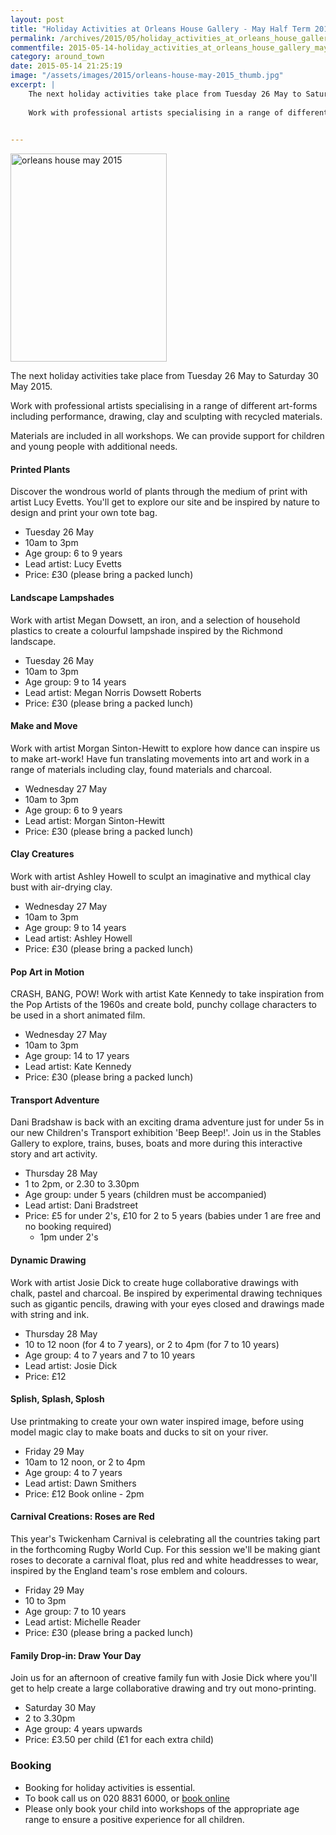 ```yaml
---
layout: post
title: "Holiday Activities at Orleans House Gallery - May Half Term 2015"
permalink: /archives/2015/05/holiday_activities_at_orleans_house_gallery_may_ha.html
commentfile: 2015-05-14-holiday_activities_at_orleans_house_gallery_may_ha
category: around_town
date: 2015-05-14 21:25:19
image: "/assets/images/2015/orleans-house-may-2015_thumb.jpg"
excerpt: |
    The next holiday activities take place from Tuesday 26 May to Saturday 30 May 2015.
    
    Work with professional artists specialising in a range of different art-forms including performance, drawing, clay and sculpting with recycled materials.
    

---
```


<a href="/assets/images/2015/orleans-house-may-2015.jpg" title="See larger version of - orleans house may 2015"><img src="/assets/images/2015/orleans-house-may-2015_thumb.jpg" width="250" height="333" alt="orleans house may 2015" class="photo right" /></a>

The next holiday activities take place from Tuesday 26 May to Saturday 30 May 2015.

Work with professional artists specialising in a range of different art-forms including performance, drawing, clay and sculpting with recycled materials.

Materials are included in all workshops. We can provide support for children and young people with additional needs.

#### Printed Plants

Discover the wondrous world of plants through the medium of print with artist Lucy Evetts. You'll get to explore our site and be inspired by nature to design and print your own tote bag.

-   Tuesday 26 May
-   10am to 3pm
-   Age group: 6 to 9 years
-   Lead artist: Lucy Evetts
-   Price: £30 (please bring a packed lunch)

#### Landscape Lampshades

Work with artist Megan Dowsett, an iron, and a selection of household plastics to create a colourful lampshade inspired by the Richmond landscape.

-   Tuesday 26 May
-   10am to 3pm
-   Age group: 9 to 14 years
-   Lead artist: Megan Norris Dowsett Roberts
-   Price: £30 (please bring a packed lunch)

#### Make and Move

Work with artist Morgan Sinton-Hewitt to explore how dance can inspire us to make art-work! Have fun translating movements into art and work in a range of materials including clay, found materials and charcoal.

-   Wednesday 27 May
-   10am to 3pm
-   Age group: 6 to 9 years
-   Lead artist: Morgan Sinton-Hewitt
-   Price: £30 (please bring a packed lunch)

#### Clay Creatures

Work with artist Ashley Howell to sculpt an imaginative and mythical clay bust with air-drying clay.

-   Wednesday 27 May
-   10am to 3pm
-   Age group: 9 to 14 years
-   Lead artist: Ashley Howell
-   Price: £30 (please bring a packed lunch)

#### Pop Art in Motion

CRASH, BANG, POW! Work with artist Kate Kennedy to take inspiration from the Pop Artists of the 1960s and create bold, punchy collage characters to be used in a short animated film.

-   Wednesday 27 May
-   10am to 3pm
-   Age group: 14 to 17 years
-   Lead artist: Kate Kennedy
-   Price: £30 (please bring a packed lunch)

#### Transport Adventure

Dani Bradshaw is back with an exciting drama adventure just for under 5s in our new Children's Transport exhibition 'Beep Beep!'. Join us in the Stables Gallery to explore, trains, buses, boats and more during this interactive story and art activity.

-   Thursday 28 May
-   1 to 2pm, or 2.30 to 3.30pm
-   Age group: under 5 years (children must be accompanied)
-   Lead artist: Dani Bradstreet
-   Price: £5 for under 2's, £10 for 2 to 5 years (babies under 1 are free and no booking required)
    - 1pm under 2's

#### Dynamic Drawing

Work with artist Josie Dick to create huge collaborative drawings with chalk, pastel and charcoal. Be inspired by experimental drawing techniques such as gigantic pencils, drawing with your eyes closed and drawings made with string and ink.

-   Thursday 28 May
-   10 to 12 noon (for 4 to 7 years), or 2 to 4pm (for 7 to 10 years)
-   Age group: 4 to 7 years and 7 to 10 years
-   Lead artist: Josie Dick
-   Price: £12

#### Splish, Splash, Splosh

Use printmaking to create your own water inspired image, before using model magic clay to make boats and ducks to sit on your river.

-   Friday 29 May
-   10am to 12 noon, or 2 to 4pm
-   Age group: 4 to 7 years
-   Lead artist: Dawn Smithers
-   Price: £12
    Book online - 2pm

#### Carnival Creations: Roses are Red

This year's Twickenham Carnival is celebrating all the countries taking part in the forthcoming Rugby World Cup. For this session we'll be making giant roses to decorate a carnival float, plus red and white headdresses to wear, inspired by the England team's rose emblem and colours.

-   Friday 29 May
-   10 to 3pm
-   Age group: 7 to 10 years
-   Lead artist: Michelle Reader
-   Price: £30 (please bring a packed lunch)

#### Family Drop-in: Draw Your Day

Join us for an afternoon of creative family fun with Josie Dick where you'll get to help create a large collaborative drawing and try out mono-printing.

-   Saturday 30 May
-   2 to 3.30pm
-   Age group: 4 years upwards
-   Price: £3.50 per child (£1 for each extra child)

### Booking

-   Booking for holiday activities is essential.
-   To book call us on 020 8831 6000, or [book online](http://www2.richmond.gov.uk/richmondbookings/Arts.aspx)
-   Please only book your child into workshops of the appropriate age range to ensure a positive experience for all children.
